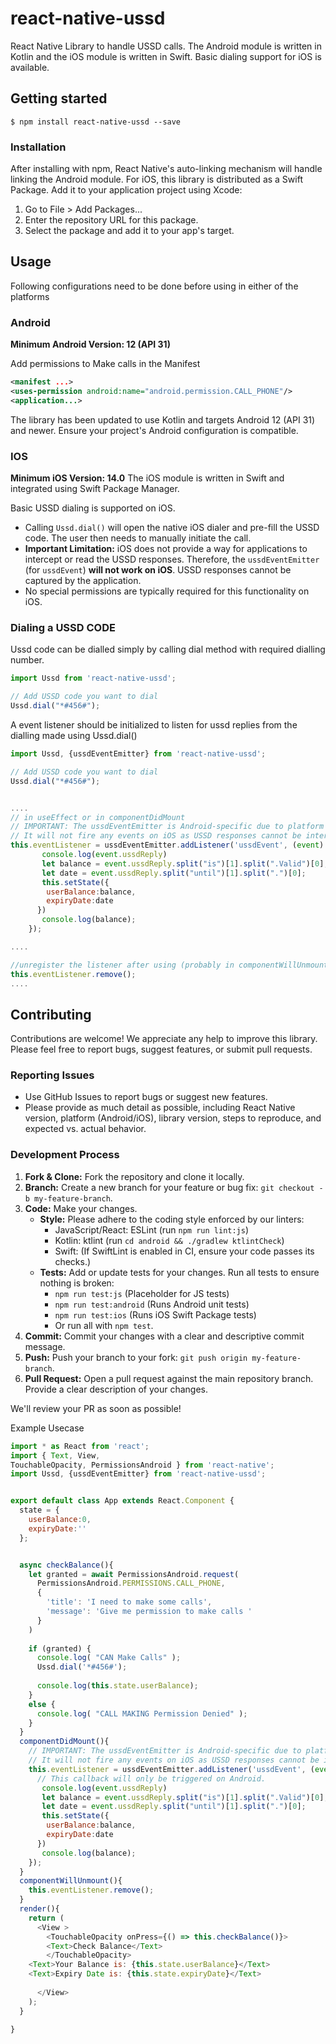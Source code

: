# react-native-ussd
React Native Library to handle USSD calls.
The Android module is written in Kotlin and the iOS module is written in Swift.
Basic dialing support for iOS is available.

## Getting started

`$ npm install react-native-ussd --save`

### Installation
After installing with npm, React Native's auto-linking mechanism will handle linking the Android module.
For iOS, this library is distributed as a Swift Package. Add it to your application project using Xcode:
1. Go to File > Add Packages...
2. Enter the repository URL for this package.
3. Select the package and add it to your app's target.


## Usage
Following configurations need to be done before using in either of the platforms

### Android
**Minimum Android Version: 12 (API 31)**

Add permissions to Make calls in the Manifest

```xml
<manifest ...>
<uses-permission android:name="android.permission.CALL_PHONE"/>
<application...>
```
The library has been updated to use Kotlin and targets Android 12 (API 31) and newer. Ensure your project's Android configuration is compatible.

### IOS
**Minimum iOS Version: 14.0**
The iOS module is written in Swift and integrated using Swift Package Manager.

Basic USSD dialing is supported on iOS.
- Calling `Ussd.dial()` will open the native iOS dialer and pre-fill the USSD code. The user then needs to manually initiate the call.
- **Important Limitation:** iOS does not provide a way for applications to intercept or read the USSD responses. Therefore, the `ussdEventEmitter` (for `ussdEvent`) **will not work on iOS**. USSD responses cannot be captured by the application.
- No special permissions are typically required for this functionality on iOS.


### Dialing a USSD CODE


Ussd code can be dialled simply by calling dial method with required dialling number.
```javascript
import Ussd from 'react-native-ussd';

// Add USSD code you want to dial
Ussd.dial("*#456#");
```

A event listener should be initialized to listen for ussd replies from the dialling made using Ussd.dial()

```javascript
import Ussd, {ussdEventEmitter} from 'react-native-ussd';

// Add USSD code you want to dial
Ussd.dial("*#456#");


....
// in useEffect or in componentDidMount
// IMPORTANT: The ussdEventEmitter is Android-specific due to platform limitations.
// It will not fire any events on iOS as USSD responses cannot be intercepted.
this.eventListener = ussdEventEmitter.addListener('ussdEvent', (event) => {
       console.log(event.ussdReply) 
       let balance = event.ussdReply.split("is")[1].split(".Valid")[0];
       let date = event.ussdReply.split("until")[1].split(".")[0];
       this.setState({
        userBalance:balance,
        expiryDate:date
      })
       console.log(balance);
    });

....

//unregister the listener after using (probably in componentWillUnmount)
this.eventListener.remove();
....


```

## Contributing

Contributions are welcome! We appreciate any help to improve this library. Please feel free to report bugs, suggest features, or submit pull requests.

### Reporting Issues

*   Use GitHub Issues to report bugs or suggest new features.
*   Please provide as much detail as possible, including React Native version, platform (Android/iOS), library version, steps to reproduce, and expected vs. actual behavior.

### Development Process

1.  **Fork & Clone:** Fork the repository and clone it locally.
2.  **Branch:** Create a new branch for your feature or bug fix: `git checkout -b my-feature-branch`.
3.  **Code:** Make your changes.
    *   **Style:** Please adhere to the coding style enforced by our linters:
        *   JavaScript/React: ESLint (run `npm run lint:js`)
        *   Kotlin: ktlint (run `cd android && ./gradlew ktlintCheck`)
        *   Swift: (If SwiftLint is enabled in CI, ensure your code passes its checks.)
    *   **Tests:** Add or update tests for your changes. Run all tests to ensure nothing is broken:
        *   `npm run test:js` (Placeholder for JS tests)
        *   `npm run test:android` (Runs Android unit tests)
        *   `npm run test:ios` (Runs iOS Swift Package tests)
        *   Or run all with `npm test`.
4.  **Commit:** Commit your changes with a clear and descriptive commit message.
5.  **Push:** Push your branch to your fork: `git push origin my-feature-branch`.
6.  **Pull Request:** Open a pull request against the main repository branch. Provide a clear description of your changes.

We'll review your PR as soon as possible!

Example Usecase

```javascript
import * as React from 'react';
import { Text, View, 
TouchableOpacity, PermissionsAndroid } from 'react-native';
import Ussd, {ussdEventEmitter} from 'react-native-ussd';


export default class App extends React.Component {
  state = {
    userBalance:0,
    expiryDate:''
  };


  async checkBalance(){
    let granted = await PermissionsAndroid.request(
      PermissionsAndroid.PERMISSIONS.CALL_PHONE,
      {
        'title': 'I need to make some calls',
        'message': 'Give me permission to make calls '
      }
    )
  
    if (granted) {
      console.log( "CAN Make Calls" );
      Ussd.dial('*#456#');
      
      console.log(this.state.userBalance);
    } 
    else {
      console.log( "CALL MAKING Permission Denied" );
    }
  }
  componentDidMount(){
    // IMPORTANT: The ussdEventEmitter is Android-specific due to platform limitations.
    // It will not fire any events on iOS as USSD responses cannot be intercepted.
    this.eventListener = ussdEventEmitter.addListener('ussdEvent', (event) => {
      // This callback will only be triggered on Android.
       console.log(event.ussdReply) 
       let balance = event.ussdReply.split("is")[1].split(".Valid")[0];
       let date = event.ussdReply.split("until")[1].split(".")[0];
       this.setState({
        userBalance:balance,
        expiryDate:date
      })
       console.log(balance);
    });
  }
  componentWillUnmount(){
    this.eventListener.remove();
  }
  render(){
    return (
      <View >
        <TouchableOpacity onPress={() => this.checkBalance()}>
        <Text>Check Balance</Text>
        </TouchableOpacity>
    <Text>Your Balance is: {this.state.userBalance}</Text>
    <Text>Expiry Date is: {this.state.expiryDate}</Text>       
        
      </View>
    );
  }
  
}
```
